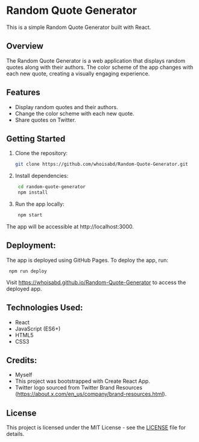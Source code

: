 # Random Quote Generator

This is a simple Random Quote Generator built with React.

## Overview

The Random Quote Generator is a web application that displays random quotes along with their authors. The color scheme of the app changes with each new quote, creating a visually engaging experience.

## Features

- Display random quotes and their authors.
- Change the color scheme with each new quote.
- Share quotes on Twitter.

## Getting Started

1. Clone the repository:

   ```bash
   git clone https://github.com/whoisabd/Random-Quote-Generator.git

2. Install dependencies:
   
    ```bash
     cd random-quote-generator
     npm install

3. Run the app locally:
   
    ```bash
     npm start
    
The app will be accessible at http://localhost:3000.

## Deployment:

  The app is deployed using GitHub Pages. To deploy the app, run:
  
     npm run deploy

Visit https://whoisabd.github.io/Random-Quote-Generator to access the deployed app.

## Technologies Used:

  - React
  - JavaScript (ES6+)
  - HTML5
  - CSS3

## Credits:

  - Myself
  - This project was bootstrapped with Create React App.
  - Twitter logo sourced from Twitter Brand Resources (https://about.x.com/en_us/company/brand-resources.html).

## License

This project is licensed under the MIT License - see the [LICENSE](LICENSE) file for details.
